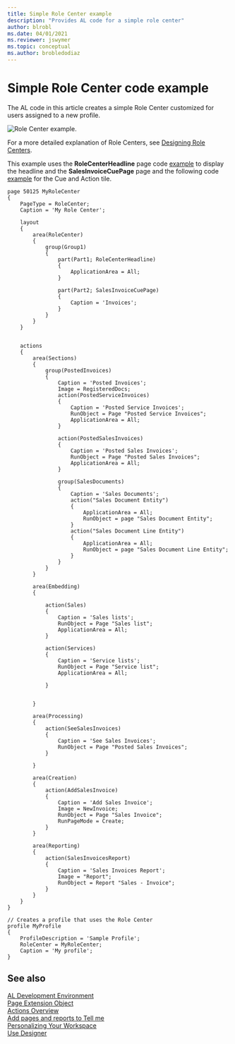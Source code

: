 ```yaml
---
title: Simple Role Center example
description: "Provides AL code for a simple role center"
author: blrobl
ms.date: 04/01/2021
ms.reviewer: jswymer
ms.topic: conceptual
ms.author: brobledodiaz
---
```


# Simple Role Center code example

The AL code in this article creates a simple Role Center customized for users assigned to a new profile. 

![Role Center example.](media/sample-role-center.png "Role Center example")

For a more detailed explanation of Role Centers, see [Designing Role Centers](devenv-designing-role-centers.md).

This example uses the **RoleCenterHeadline** page code [example](devenv-create-role-center-headline.md) to display the headline and the **SalesInvoiceCuePage** page and the following code [example](devenv-cues-action-tiles.md) for the Cue and Action tile.

```AL
page 50125 MyRoleCenter
{
    PageType = RoleCenter;
    Caption = 'My Role Center';

    layout
    {
        area(RoleCenter)
        {
            group(Group1)
            {
                part(Part1; RoleCenterHeadline)
                {
                    ApplicationArea = All;
                }

                part(Part2; SalesInvoiceCuePage)
                {
                    Caption = 'Invoices';
                }
            }
        }
    }


    actions
    {
        area(Sections)
        {
            group(PostedInvoices)
            {
                Caption = 'Posted Invoices';
                Image = RegisteredDocs;
                action(PostedServiceInvoices)
                {
                    Caption = 'Posted Service Invoices';
                    RunObject = Page "Posted Service Invoices";
                    ApplicationArea = All;
                }

                action(PostedSalesInvoices)
                {
                    Caption = 'Posted Sales Invoices';
                    RunObject = Page "Posted Sales Invoices";
                    ApplicationArea = All;
                }

                group(SalesDocuments)
                {
                    Caption = 'Sales Documents';
                    action("Sales Document Entity")
                    {
                        ApplicationArea = All;
                        RunObject = page "Sales Document Entity";
                    }
                    action("Sales Document Line Entity")
                    {
                        ApplicationArea = All;
                        RunObject = page "Sales Document Line Entity";
                    }
                }
            }
        }

        area(Embedding)
        {

            action(Sales)
            {
                Caption = 'Sales lists';
                RunObject = Page "Sales list";
                ApplicationArea = All;
            }

            action(Services)
            {
                Caption = 'Service lists';
                RunObject = Page "Service list";
                ApplicationArea = All;

            }


        }

        area(Processing)
        {
            action(SeeSalesInvoices)
            {
                Caption = 'See Sales Invoices';
                RunObject = Page "Posted Sales Invoices";
            }

        }

        area(Creation)
        {
            action(AddSalesInvoice)
            {
                Caption = 'Add Sales Invoice';
                Image = NewInvoice;
                RunObject = Page "Sales Invoice";
                RunPageMode = Create;
            }
        }

        area(Reporting)
        {
            action(SalesInvoicesReport)
            {
                Caption = 'Sales Invoices Report';
                Image = "Report";
                RunObject = Report "Sales - Invoice";
            }
        }
    }
}

// Creates a profile that uses the Role Center
profile MyProfile
{
    ProfileDescription = 'Sample Profile';
    RoleCenter = MyRoleCenter;
    Caption = 'My profile';
}
```

## See also

[AL Development Environment](devenv-reference-overview.md)  
[Page Extension Object](devenv-page-ext-object.md)  
[Actions Overview](devenv-actions-overview.md)  
[Add pages and reports to Tell me](devenv-al-menusuite-functionality.md)  
[Personalizing Your Workspace](/dynamics365/business-central/ui-personalization-user)  
[Use Designer](devenv-inclient-designer.md) 